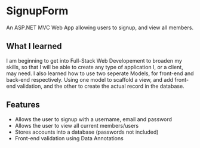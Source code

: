 # SignupForm
An ASP.NET MVC Web App allowing users to signup, and view all members.

## What I learned
I am beginning to get into Full-Stack Web Developement to broaden my skills, so that I will be able to create any type of application I, or a client, may need.
I also learned how to use two seperate Models, for front-end and back-end respectively. Using one model to scaffold a view, and add front-end validation, and the other
to create the actual record in the database.

## Features
- Allows the user to signup with a username, email and password
- Allows the user to view all current members/users
- Stores accounts into a database (passwords not included)
- Front-end validation using Data Annotations
